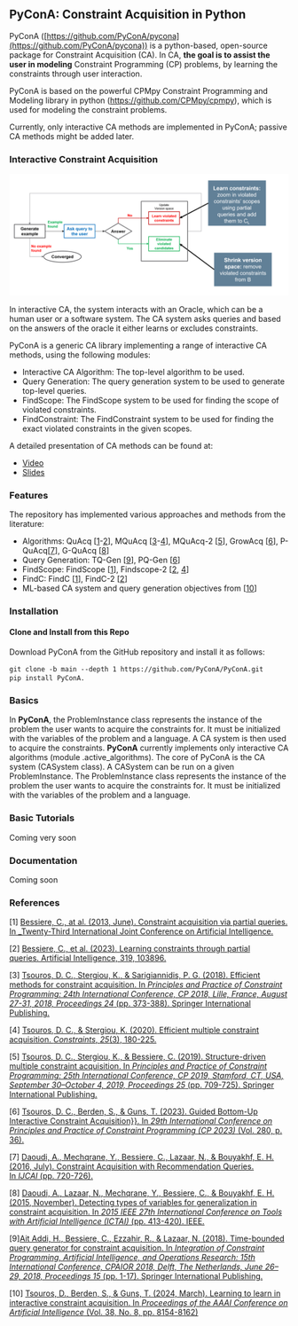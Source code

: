 ## PyConA: Constraint Acquisition in Python

PyConA ([https://github.com/PyConA/pycona](https://github.com/PyConA/pycona)) is a python-based, open-source package for Constraint Acquisition (CA). In CA, **the goal is to assist the user in modeling**  Constraint Programming (CP) problems, by learning the constraints through user interaction.

PyConA is based on the powerful CPMpy Constraint Programming and Modeling library in python (https://github.com/CPMpy/cpmpy), which is used for modeling the constraint problems.

Currently, only interactive CA methods are implemented in PyConA; passive CA methods might be added later.

### Interactive Constraint Acquisition

![Interactive Constraint Acquisition](images/ca-framework.png)

In interactive CA, the system interacts with an Oracle, which can be a human user or a software system. The CA system asks queries and based on the answers of the oracle it either learns or excludes constraints.

PyConA is a generic CA library implementing a range of interactive CA methods, using the following modules:
- Interactive CA Algorithm: The top-level algorithm to be used.
- Query Generation: The query generation system to be used to generate top-level queries.
- FindScope: The FindScope system to be used for finding the scope of violated constraints.
- FindConstraint: The FindConstraint system to be used for finding the exact violated constraints in the given scopes.

A detailed presentation of CA methods can be found at: 
- [Video](https://www.youtube.com/embed/d6EZi8YO60k)
- [Slides](https://school.a4cp.org/summer2023/slides/ml4cp2023_consacq_DimosTsouros.pdf)

### Features

The repository has implemented various approaches and methods from the literature:
- Algorithms: QuAcq [[1](https://www.lirmm.fr/~coletta/pub/ijcai13.pdf)-[2](https://www.sciencedirect.com/science/article/abs/pii/S0004370223000425)], MQuAcq [[3](https://link.springer.com/chapter/10.1007/978-3-319-98334-9_25)-[4](https://link.springer.com/article/10.1007/s10601-020-09311-4)], MQuAcq-2 \[[5](https://link.springer.com/chapter/10.1007/978-3-030-30048-7_41)], GrowAcq \[[6](https://drops.dagstuhl.de/entities/document/10.4230/LIPIcs.CP.2023.36)], P-QuAcq\[[7](https://www.ijcai.org/Proceedings/16/Papers/108.pdf)], G-QuAcq [[8](https://ieeexplore.ieee.org/stamp/stamp.jsp?tp=&arnumber=7372165&tag=1)]
- Query Generation: TQ-Gen [[9](https://link.springer.com/chapter/10.1007/978-3-319-93031-2_1)], PQ-Gen [[6](https://drops.dagstuhl.de/entities/document/10.4230/LIPIcs.CP.2023.36)]
- FindScope: FindScope [[1](https://www.lirmm.fr/~coletta/pub/ijcai13.pdf)], Findscope-2 [[2](https://www.sciencedirect.com/science/article/abs/pii/S0004370223000425), [4](https://link.springer.com/article/10.1007/s10601-020-09311-4)]
- FindC: FindC [[1](https://www.lirmm.fr/~coletta/pub/ijcai13.pdf)], FindC-2 [[2](https://www.sciencedirect.com/science/article/abs/pii/S0004370223000425)]
- ML-based CA system and query generation objectives from [[10](https://ojs.aaai.org/index.php/AAAI/article/download/28655/29272)]

### Installation

#### Clone and Install from this Repo

Download PyConA from the GitHub repository and install it as follows:
```commandline
git clone -b main --depth 1 https://github.com/PyConA/PyConA.git
pip install PyConA.
```

### Basics

In **PyConA**, the ProblemInstance class represents the instance of the problem the user wants to acquire the constraints for. It must be initialized with the variables of the problem and a language. 
A CA system is then used to acquire the constraints. 
**PyConA** currently implements only interactive CA algorithms (module .active_algorithms).
The core of PyConA is the CA system (CASystem class). A CASystem can be run on a given ProblemInstance. The ProblemInstance class represents the instance of the problem the user wants to acquire the constraints for. It must be initialized with the variables of the problem and a language.

### Basic Tutorials

Coming very soon
### Documentation

Coming soon

### References

[1] [Bessiere, C., at al. (2013, June). Constraint acquisition via partial queries. In _Twenty-Third International Joint Conference on Artificial Intelligence.](https://www.lirmm.fr/~coletta/pub/ijcai13.pdf)

[2] [Bessiere, C., et al. (2023). Learning constraints through partial queries. Artificial Intelligence, 319, 103896.](https://www.sciencedirect.com/science/article/abs/pii/S0004370223000425)

[3] [Tsouros, D. C., Stergiou, K., & Sarigiannidis, P. G. (2018). Efficient methods for constraint acquisition. In _Principles and Practice of Constraint Programming: 24th International Conference, CP 2018, Lille, France, August 27-31, 2018, Proceedings 24_ (pp. 373-388). Springer International Publishing.](https://link.springer.com/chapter/10.1007/978-3-319-98334-9_25)

[4] [Tsouros, D. C., & Stergiou, K. (2020). Efficient multiple constraint acquisition. _Constraints_, _25_(3), 180-225.](https://link.springer.com/article/10.1007/s10601-020-09311-4)

[5] [Tsouros, D. C., Stergiou, K., & Bessiere, C. (2019). Structure-driven multiple constraint acquisition. In _Principles and Practice of Constraint Programming: 25th International Conference, CP 2019, Stamford, CT, USA, September 30–October 4, 2019, Proceedings 25_ (pp. 709-725). Springer International Publishing.](https://link.springer.com/chapter/10.1007/978-3-030-30048-7_41)

[6] [Tsouros, D. C., Berden, S., & Guns, T. (2023). Guided Bottom-Up Interactive Constraint Acquisition}}. In _29th International Conference on Principles and Practice of Constraint Programming (CP 2023)_ (Vol. 280, p. 36).](https://drops.dagstuhl.de/entities/document/10.4230/LIPIcs.CP.2023.36)

[7] [Daoudi, A., Mechqrane, Y., Bessiere, C., Lazaar, N., & Bouyakhf, E. H. (2016, July). Constraint Acquisition with Recommendation Queries. In _IJCAI_ (pp. 720-726).](https://www.ijcai.org/Proceedings/16/Papers/108.pdf)

[8] [Daoudi, A., Lazaar, N., Mechqrane, Y., Bessiere, C., & Bouyakhf, E. H. (2015, November). Detecting types of variables for generalization in constraint acquisition. In _2015 IEEE 27th International Conference on Tools with Artificial Intelligence (ICTAI)_ (pp. 413-420). IEEE.](https://ieeexplore.ieee.org/stamp/stamp.jsp?tp=&arnumber=7372165&tag=1)

[9][Ait Addi, H., Bessiere, C., Ezzahir, R., & Lazaar, N. (2018). Time-bounded query generator for constraint acquisition. In _Integration of Constraint Programming, Artificial Intelligence, and Operations Research: 15th International Conference, CPAIOR 2018, Delft, The Netherlands, June 26–29, 2018, Proceedings 15_ (pp. 1-17). Springer International Publishing.](https://link.springer.com/chapter/10.1007/978-3-319-93031-2_1)

[10] [Tsouros, D., Berden, S., & Guns, T. (2024, March). Learning to learn in interactive constraint acquisition. In _Proceedings of the AAAI Conference on Artificial Intelligence_ (Vol. 38, No. 8, pp. 8154-8162)](https://ojs.aaai.org/index.php/AAAI/article/download/28655/29272)

